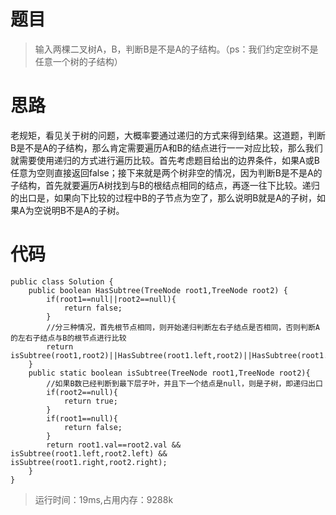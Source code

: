 # 题目
>输入两棵二叉树A，B，判断B是不是A的子结构。（ps：我们约定空树不是任意一个树的子结构）
# 思路
老规矩，看见关于树的问题，大概率要通过递归的方式来得到结果。这道题，判断B是不是A的子结构，那么肯定需要遍历A和B的结点进行一一对应比较，那么我们就需要使用递归的方式进行遍历比较。首先考虑题目给出的边界条件，如果A或B任意为空则直接返回false；接下来就是两个树非空的情况，因为判断B是不是A的子结构，首先就要遍历A树找到与B的根结点相同的结点，再逐一往下比较。递归的出口是，如果向下比较的过程中B的子节点为空了，那么说明B就是A的子树，如果A为空说明B不是A的子树。
# 代码
```
public class Solution {
    public boolean HasSubtree(TreeNode root1,TreeNode root2) {
        if(root1==null||root2==null){
            return false;
        }
        //分三种情况，首先根节点相同，则开始递归判断左右子结点是否相同，否则判断A的左右子结点与B的根节点进行比较
        return isSubtree(root1,root2)||HasSubtree(root1.left,root2)||HasSubtree(root1.right,root2);
    }
    public static boolean isSubtree(TreeNode root1,TreeNode root2){
        //如果B数已经判断到最下层子叶，并且下一个结点是null，则是子树，即递归出口
        if(root2==null){
            return true;
        }
        if(root1==null){
            return false;
        }
        return root1.val==root2.val && isSubtree(root1.left,root2.left) && isSubtree(root1.right,root2.right);
    }
}
```
>运行时间：19ms,占用内存：9288k
